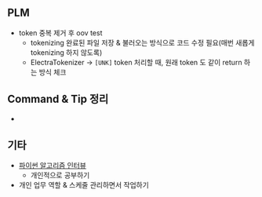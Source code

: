 ## PLM

- token 중복 제거 후 oov test
  - tokenizing 완료된 파일 저장 & 불러오는 방식으로 코드 수정 필요(매번 새롭게 tokenizing 하지 않도록)
  - ElectraTokenizer -> `[UNK]` token 처리할 때, 원래 token 도 같이 return 하는 방식 체크




## Command & Tip 정리

- 




## 기타

- [파이썬 알고리즘 인터뷰](https://github.com/onlybooks/algorithm-interview)
  - 개인적으로 공부하기
- 개인 업무 역할 & 스케줄 관리하면서 작업하기
